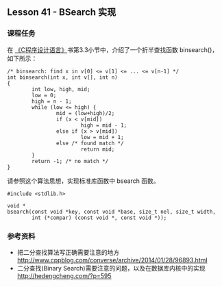 ## Lesson 41 - BSearch 实现

### 课程任务
在 [《C程序设计语言》](https://www.dropbox.com/s/qer3va6rtq8o1dj/C%E7%A8%8B%E5%BA%8F%E8%AE%BE%E8%AE%A1%E8%AF%AD%E8%A8%80%EF%BC%88%E7%AC%AC2%E7%89%88%C2%B7%E6%96%B0%E7%89%88%EF%BC%89.pdf)书第3.3小节中，介绍了一个折半查找函数 binsearch()，如下所示：

	/* binsearch: find x in v[0] <= v[1] <= ... <= v[n-1] */  
	int binsearch(int x, int v[], int n)
	{
	        int low, high, mid;
	        low = 0;
	        high = n - 1;
	        while (low <= high) {
	                mid = (low+high)/2; 
	                if (x < v[mid])
	                        high = mid - 1; 
	                else if (x > v[mid])
	                        low = mid + 1;
	                else /* found match */
	                        return mid;
	        }   
	        return -1; /* no match */  
	}

请参照这个算法思想，实现标准库函数中 bsearch 函数。

	#include <stdlib.h>

	void *
	bsearch(const void *key, const void *base, size_t nel, size_t width,
			int (*compar) (const void *, const void *));

### 参考资料
* 把二分查找算法写正确需要注意的地方 <http://www.cppblog.com/converse/archive/2014/01/28/96893.html>
* 二分查找(Binary Search)需要注意的问题，以及在数据库内核中的实现 <http://hedengcheng.com/?p=595>
